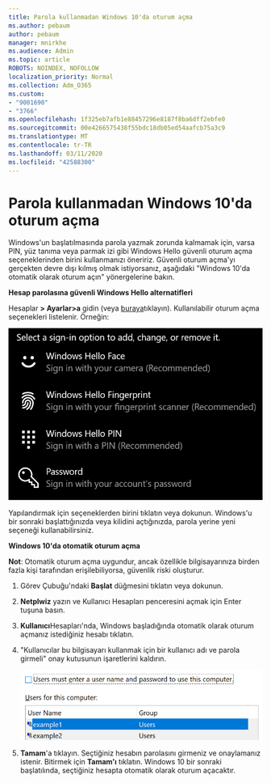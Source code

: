 ```yaml
---
title: Parola kullanmadan Windows 10'da oturum açma
ms.author: pebaum
author: pebaum
manager: mnirkhe
ms.audience: Admin
ms.topic: article
ROBOTS: NOINDEX, NOFOLLOW
localization_priority: Normal
ms.collection: Adm_O365
ms.custom:
- "9001690"
- "3766"
ms.openlocfilehash: 1f325eb7afb1e88457296e8187f8ba6dff2ebfe0
ms.sourcegitcommit: 00e4266575438f55bdc18db05ed54aafcb75a3c9
ms.translationtype: MT
ms.contentlocale: tr-TR
ms.lasthandoff: 03/11/2020
ms.locfileid: "42588300"
---
```

# <a name="sign-in-to-windows-10-without-using-a-password"></a>Parola kullanmadan Windows 10'da oturum açma

Windows'un başlatılmasında parola yazmak zorunda kalmamak için, varsa PIN, yüz tanıma veya parmak izi gibi Windows Hello güvenli oturum açma seçeneklerinden birini kullanmanızı öneririz. Güvenli oturum açma'yı gerçekten devre dışı kılmış olmak istiyorsanız, aşağıdaki "Windows 10'da otomatik olarak oturum açın" yönergelerine bakın.

**Hesap parolasına güvenli Windows Hello alternatifleri**

Hesaplar **> Ayarlar>a** gidin (veya [buraya](ms-settings:signinoptions?activationSource=GetHelp)tıklayın). Kullanılabilir oturum açma seçenekleri listelenir. Örneğin:

![Oturum açma seçenekleri.](media/sign-in-options.png)

Yapılandırmak için seçeneklerden birini tıklatın veya dokunun. Windows'u bir sonraki başlattığınızda veya kilidini açtığınızda, parola yerine yeni seçeneği kullanabilirsiniz. 

**Windows 10'da otomatik oturum açma**

**Not**: Otomatik oturum açma uygundur, ancak özellikle bilgisayarınıza birden fazla kişi tarafından erişilebiliyorsa, güvenlik riski oluşturur. 

1. Görev Çubuğu'ndaki **Başlat** düğmesini tıklatın veya dokunun.

2. **Netplwiz** yazın ve Kullanıcı Hesapları penceresini açmak için Enter tuşuna basın.

3. **Kullanıcı**Hesapları'nda, Windows başladığında otomatik olarak oturum açmanız istediğiniz hesabı tıklatın.

4. "Kullanıcılar bu bilgisayarı kullanmak için bir kullanıcı adı ve parola girmeli" onay kutusunun işaretlerini kaldırın.

    ![Kullanıcıların bir kullanıcı adı ve parola seçeneği girmeleri gerekir.](media/users-must-enter-username.png)

5. **Tamam**'a tıklayın. Seçtiğiniz hesabın parolasını girmeniz ve onaylamanız istenir. Bitirmek için **Tamam'ı** tıklatın. Windows 10 bir sonraki başlatılında, seçtiğiniz hesapta otomatik olarak oturum açacaktır.

